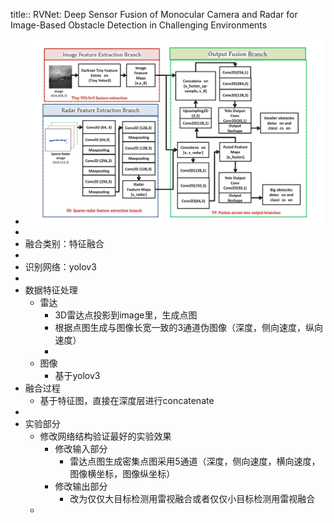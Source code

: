 title:: RVNet: Deep Sensor Fusion of Monocular Camera and Radar for Image-Based Obstacle Detection in Challenging Environments

- ![image.png](../assets/image_1653536952857_0.png)
-
- 融合类别：特征融合
-
- 识别网络：yolov3
-
- 数据特征处理
	- 雷达
		- 3D雷达点投影到image里，生成点图
		- 根据点图生成与图像长宽一致的3通道伪图像（深度，侧向速度，纵向速度）
		-
	- 图像
		- 基于yolov3
- 融合过程
	- 基于特征图，直接在深度层进行concatenate
-
- 实验部分
	- 修改网络结构验证最好的实验效果
		- 修改输入部分
			- 雷达点图生成密集点图采用5通道（深度，侧向速度，横向速度，图像横坐标，图像纵坐标）
		- 修改输出部分
			- 改为仅仅大目标检测用雷视融合或者仅仅小目标检测用雷视融合
	-